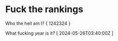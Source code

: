 # Fuck the rankings

Who the hell am I?
{ 1242324 }

What fucking year is it?
[ 2024-05-26T03:40:00Z ]
